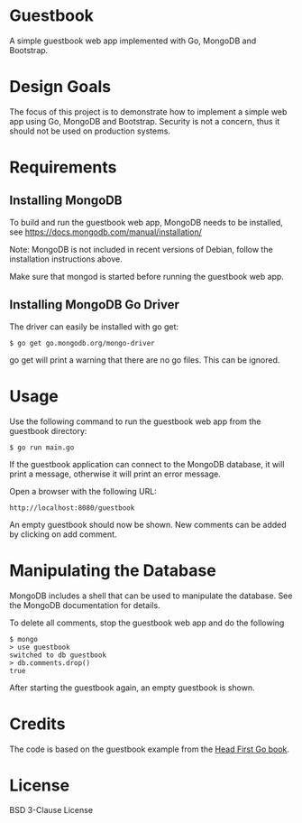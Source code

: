 # Guestbook

A simple guestbook web app implemented with Go, MongoDB and Bootstrap.

# Design Goals

The focus of this project is to demonstrate how to implement a simple web app using Go, MongoDB and Bootstrap. Security is not a concern, thus it should not be used on production systems.

# Requirements

## Installing MongoDB

To build and run the guestbook web app, MongoDB needs to be installed, see https://docs.mongodb.com/manual/installation/

Note: MongoDB is not included in recent versions of Debian, follow the installation instructions above.

Make sure that mongod is started before running the guestbook web app.

## Installing MongoDB Go Driver

The driver can easily be installed with go get:

```shell script
$ go get go.mongodb.org/mongo-driver
```

go get will print a warning that there are no go files. This can be ignored.

# Usage

Use the following command to run the guestbook web app from the guestbook directory:

```shell script
$ go run main.go
```

If the guestbook application can connect to the MongoDB database, it will print a message, otherwise it will print an error message.

Open a browser with the following URL:

```
http://localhost:8080/guestbook
```

An empty guestbook should now be shown. New comments can be added by clicking on add comment.

# Manipulating the Database

MongoDB includes a shell that can be used to manipulate the database. See the MongoDB documentation for details.

To delete all comments, stop the guestbook web app and do the following

```
$ mongo
> use guestbook
switched to db guestbook
> db.comments.drop()
true
```

After starting the guestbook again, an empty guestbook is shown.

# Credits

The code is based on the guestbook example from the [Head First Go book](https://headfirstgo.com/).

# License

BSD 3-Clause License